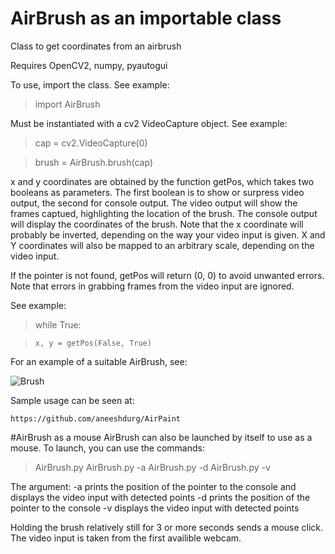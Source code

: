 # AirBrush as an importable class
Class to get coordinates from an airbrush

Requires OpenCV2, numpy, pyautogui

To use, import the class. See example:

>import AirBrush

Must be instantiated with a cv2 VideoCapture object. See example:

>cap = cv2.VideoCapture(0)

>brush = AirBrush.brush(cap)

x and y coordinates are obtained by the function getPos, which takes two booleans 
as parameters. The first boolean is to show or surpress video output, the second
for console output. The video output will show the frames captued, highlighting
the location of the brush. The console output will display the coordinates of the brush.
Note that the x coordinate will probably be inverted, depending on the way your video
input is given. X and Y coordinates will also be mapped to an arbitrary scale, depending on the video input.

If the pointer is not found, getPos will return (0, 0) to avoid unwanted errors. Note that errors in grabbing frames 
from the video input are ignored.

See example:

>while True:

>     x, y = getPos(False, True)

For an example of a suitable AirBrush, see:

![Brush](http://i.imgur.com/K6bKWJx.jpg "Brush")

Sample usage can be seen at:
	
	https://github.com/aneeshdurg/AirPaint

#AirBrush as a mouse
AirBrush can also be launched by itself to use as a mouse. To launch, you can use the commands:
>AirBrush.py
>AirBrush.py -a
>AirBrush.py -d
>AirBrush.py -v

The argument:
	-a 	prints the position of the pointer to the console and displays the video input with detected points
	-d  prints the position of the pointer to the console
	-v  displays the video input with detected points

Holding the brush relatively still for 3 or more seconds sends a mouse click.
The video input is taken from the first availible webcam.